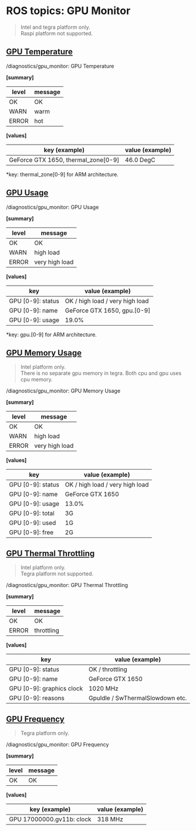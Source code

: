 # ROS topics: GPU Monitor

> Intel and tegra platform only.<br>
> Raspi platform not supported.

## <u>GPU Temperature</u>
/diagnostics/gpu_monitor: GPU Temperature

<b>[summary]</b>

| level | message |
| ---- | --- |
| OK | OK |
| WARN | warm |
| ERROR | hot |

<b>[values]</b>

| key (example) | value (example) |
| ---- | --- |
| GeForce GTX 1650, thermal_zone[0-9] | 46.0 DegC |
*key: thermal_zone[0-9] for ARM architecture.

## <u>GPU Usage</u>
/diagnostics/gpu_monitor: GPU Usage

<b>[summary]</b>

| level | message |
| ---- | --- |
| OK | OK |
| WARN | high load |
| ERROR | very high load |

<b>[values]</b>

| key | value (example) |
| ---- | --- |
| GPU [0-9]: status | OK / high load / very high load |
| GPU [0-9]: name | GeForce GTX 1650, gpu.[0-9] |
| GPU [0-9]: usage | 19.0% |
*key: gpu.[0-9] for ARM architecture.

## <u>GPU Memory Usage</u>
> Intel platform only.<br>
> There is no separate gpu memory in tegra. Both cpu and gpu uses cpu memory.

/diagnostics/gpu_monitor: GPU Memory Usage

<b>[summary]</b>

| level | message |
| ---- | --- |
| OK | OK |
| WARN | high load |
| ERROR | very high load |

<b>[values]</b>

| key | value (example) |
| ---- | --- |
| GPU [0-9]: status | OK / high load / very high load |
| GPU [0-9]: name | GeForce GTX 1650 |
| GPU [0-9]: usage | 13.0% |
| GPU [0-9]: total | 3G |
| GPU [0-9]: used | 1G |
| GPU [0-9]: free | 2G |

## <u>GPU Thermal Throttling</u>
> Intel platform only.<br>
> Tegra platform not supported.

/diagnostics/gpu_monitor: GPU Thermal Throttling

<b>[summary]</b>

| level | message |
| ---- | --- |
| OK | OK |
| ERROR | throttling |

<b>[values]</b>

| key | value (example) |
| ---- | --- |
| GPU [0-9]: status | OK / throttling |
| GPU [0-9]: name | GeForce GTX 1650 |
| GPU [0-9]: graphics clock | 1020 MHz |
| GPU [0-9]: reasons | GpuIdle / SwThermalSlowdown etc. |

## <u>GPU Frequency</u>
> Tegra platform only.

/diagnostics/gpu_monitor: GPU Frequency

<b>[summary]</b>

| level | message |
| ---- | --- |
| OK | OK |

<b>[values]</b>

| key (example) | value (example) |
| ---- | --- |
| GPU 17000000.gv11b: clock | 318 MHz |

